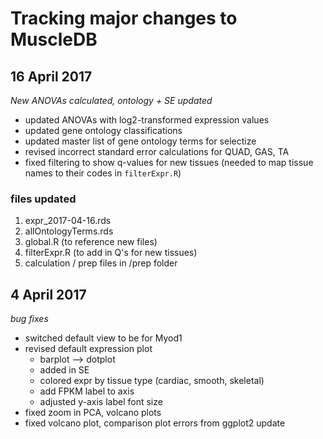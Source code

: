 # Tracking major changes to MuscleDB

## 16 April 2017
*New ANOVAs calculated, ontology + SE updated*
* updated ANOVAs with log2-transformed expression values
* updated gene ontology classifications
* updated master list of gene ontology terms for selectize
* revised incorrect standard error calculations for QUAD, GAS, TA
* fixed filtering to show q-values for new tissues (needed to map tissue names to their codes in `filterExpr.R`)

### files updated
1. expr_2017-04-16.rds
2. allOntologyTerms.rds
3. global.R (to reference new files)
4. filterExpr.R (to add in Q's for new tissues)
5. calculation / prep files in /prep folder

## 4 April 2017
*bug fixes*
* switched default view to be for Myod1
* revised default expression plot 
  * barplot --> dotplot
  * added in SE
  * colored expr by tissue type (cardiac, smooth, skeletal)
  * add FPKM label to axis
  * adjusted y-axis label font size
* fixed zoom in PCA, volcano plots
* fixed volcano plot, comparison plot errors from ggplot2 update
